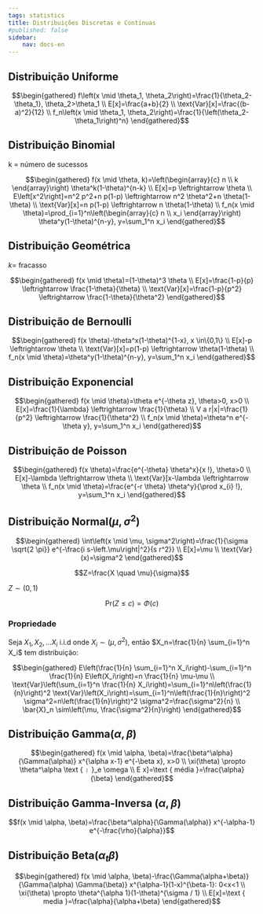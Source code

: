 ```yaml
---
tags: statistics
title: Distribuições Discretas e Contínuas
#published: false
sidebar:
    nav: docs-en
---
```


## Distribuição Uniforme

$$\begin{gathered}
f\left(x \mid \theta_1, \theta_2\right)=\frac{1}{\theta_2-\theta_1}, \theta_2>\theta_1 \\
E[x]=\frac{a+b}{2} \\
\text{Var}[x]=\frac{(b-a)^2}{12} \\
f_n\left(x \mid \theta_1, \theta_2\right)=\frac{1}{\left(\theta_2-\theta_1\right)^n}
\end{gathered}$$

## Distribuição Binomial

k = número de sucessos

$$\begin{gathered}
f(x \mid \theta, k)=\left(\begin{array}{c}
n \\
k
\end{array}\right) \theta^k(1-\theta)^{n-k} \\
E[x]=p \leftrightarrow \theta \\
E\left[x^2\right]=n^2 p^2+n p(1-p) \leftrightarrow n^2 \theta^2+n \theta(1-\theta) \\
\text{Var}[x]=n p(1-p) \leftrightarrow n \theta(1-\theta) \\
f_n(x \mid \theta)=\prod_{i=1}^n\left(\begin{array}{c}
n \\
x_i
\end{array}\right) \theta^y(1-\theta)^{n-y}, y=\sum_1^n x_i
\end{gathered}$$

## Distribuição Geométrica
$k=$ fracasso

$$\begin{gathered}
f(x \mid \theta)=(1-\theta)^3 \theta \\
E[x]=\frac{1-p}{p} \leftrightarrow \frac{1-\theta}{\theta} \\
\text{Var}[x]=\frac{1-p}{p^2} \leftrightarrow \frac{1-\theta}{\theta^2}
\end{gathered}$$

## Distribuição de Bernoulli

$$\begin{gathered}
f(x \theta)-\theta^x(1-\theta)^{1-x}, x \in\{0,1\} \\
E[x]-p \leftrightarrow \theta \\
\text{Var}[x]=p(1-p) \leftrightarrow \theta(1-\theta) \\
f_n(x \mid \theta)=\theta^y(1-\theta)^{n-y}, y=\sum_1^n x_i
\end{gathered}$$

## Distribuição Exponencial

$$\begin{gathered}
f(x \mid \theta)=\theta e^{-\theta z}, \theta>0, x>0 \\
E[x]=\frac{1}{\lambda} \leftrightarrow \frac{1}{\theta} \\
V a r|x|=\frac{1}{p^2} \leftrightarrow \frac{1}{\theta^2} \\
f_n(x \mid \theta)=\theta^n e^{-\theta y}, y=\sum_1^n x_i
\end{gathered}$$

## Distribuição de Poisson

$$\begin{gathered}
f(x \theta)=\frac{e^{-\theta} \theta^x}{x !}, \theta>0 \\
E[x]-\lambda \leftrightarrow \theta \\
\text{Var}[x-\lambda \leftrightarrow \theta \\
f_n(x \mid \theta)=\frac{e^{-r \theta} \theta^y}{\prod x_{i} !}, y=\sum_1^n x_i
\end{gathered}$$

## Distribuiçăo $\text{Normal}\left(\mu, \sigma^2\right)$

$$\begin{gathered}
\int\left(x \mid \mu, \sigma^2\right)=\frac{1}{\sigma \sqrt{2 \pi}} e^{-\frac{i s-\left.\mu\right|^2}{s r^2}} \\
E[x]=\mu \\
\text{Var}(x)=\sigma^2
\end{gathered}$$

$$Z=\frac{X \quad \mu}{\sigma}$$

$Z \sim(0,1)$

$$\text{Pr}(Z \leq c)=\Phi(c)$$

### Propriedade

Seja $X_1, X_2, \ldots X_i$ i.i.d onde $X_i \sim\left(\mu, \sigma^2\right)$, entāo $X_n=\frac{1}{n} \sum_{i=1}^n X_i$ tem distribuiçäo:

$$\begin{gathered}
E\left(\frac{1}{n} \sum_{i=1}^n X_i\right)-\sum_{i=1}^n \frac{1}{n} E\left(X_i\right)=n \frac{1}{n} \mu-\mu \\
\text{Var}\left(\sum_{i=1}^n \frac{1}{n} X_i\right)=\sum_{i=1}^n\left(\frac{1}{n}\right)^2 \text{Var}\left(X_i\right)=\sum_{i=1}^n\left(\frac{1}{n}\right)^2 \sigma^2=n\left(\frac{1}{n}\right)^2 \sigma^2=\frac{\sigma^2}{n} \\
\bar{X}_n \sim\left(\mu, \frac{\sigma^2}{n}\right)
\end{gathered}$$

## Distribuição $\text{Gamma}(\alpha, \beta)$

$$\begin{gathered}
f(x \mid \alpha, \beta)=\frac{\beta^\alpha}{\Gamma(\alpha)} x^{\alpha x-1} e^{-\beta x}, x>0 \\
\xi(\theta) \propto \theta^\alpha \text { । }_e \omega \\
E x]=\text { média }=\frac{\alpha}{\beta}
\end{gathered}$$

## Distribuição Gamma-Inversa $(\alpha, \beta)$

$$f(x \mid \alpha, \beta)=\frac{\beta^\alpha}{\Gamma(\alpha)} x^{-\alpha-1} e^{-\frac{\rho}{\alpha}}$$

## Distribuição $\text{Beta}\left(\alpha_t \beta\right)$

$$\begin{gathered}
f(x \mid \alpha, \beta)-\frac{\Gamma(\alpha+\beta)}{\Gamma(\alpha) \Gamma(\beta)} x^{\alpha-1}(1-x)^{\beta-1}: 0<x<1 \\
\xi(\theta) \propto \theta^{\alpha 1}(1-\theta)^{\sigma / 1} \\
E[x]=\text { media }=\frac{\alpha}{\alpha+\beta}
\end{gathered}$$

